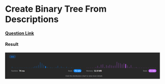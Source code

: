 # Create Binary Tree From Descriptions

#### [Question Link](https://leetcode.com/problems/create-binary-tree-from-descriptions/)

#### Result
![result](Result.png)